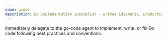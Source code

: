 ```yaml
---
name: gcode
description: Go implementation specialist - writes idiomatic, production-ready Go code
---
```


Immediately delegate to the go-code agent to implement, write, or fix Go code following best practices and conventions.